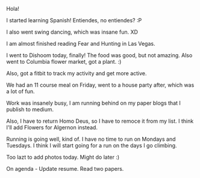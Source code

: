 Hola!

I started learning Spanish! Entiendes, no entiendes? :P

I also went swing dancing, which was insane fun. XD

I am almost finished reading Fear and Hunting in Las Vegas.

I went to Dishoom today, finally! The food was good, but not amazing. Also went to Columbia flower market, got a plant. :)

Also, got a fitbit to track my activity and get more active.

We had an 11 course meal on Friday, went to a house party after, which was a lot of fun.

Work was insanely busy, I am running behind on my paper blogs that I publish to medium.

Also, I have to return Homo Deus, so I have to remoce it from my list. I think I'll add Flowers for Algernon instead.

Running is going well, kind of. I have no time to run on Mondays and Tuesdays. I think I will start going for a run on the days I go climbing.

Too lazt to add photos today. Might do later :)

On agenda -
Update resume.
Read two papers.


